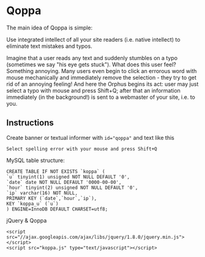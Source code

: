 # Qoppa

The main idea of Qoppa is simple:

Use integrated intellect of all your site readers (i.e. native intellect) to
eliminate text mistakes and typos.

Imagine that a user reads any text and suddenly stumbles on a typo
(sometimes we say "his eye gets stuck"). What does this user feel? Something
annoying. Many users even begin to click an errorous word with mouse mechanically
and immediately remove the selection - they try to get rid of an annoying feeling!
And here the Orphus begins its act: user may just select a typo with mouse and
press Shift+Q; after that an information immediately (in the background!)
is sent to a webmaster of your site, i.e. to you.

## Instructions

Create banner or textual informer with `id="qoppa"` and text like this

    Select spelling error with your mouse and press Shift+Q

MySQL table structure:

    CREATE TABLE IF NOT EXISTS `koppa` (
    `u` tinyint(1) unsigned NOT NULL DEFAULT '0',
    `date` date NOT NULL DEFAULT '0000-00-00',
    `hour` tinyint(2) unsigned NOT NULL DEFAULT '0',
    `ip` varchar(16) NOT NULL,
    PRIMARY KEY (`date`,`hour`,`ip`),
    KEY `koppa_u` (`u`)
    ) ENGINE=InnoDB DEFAULT CHARSET=utf8;

jQuery & Qoppa

    <script src="//ajax.googleapis.com/ajax/libs/jquery/1.8.0/jquery.min.js"></script>
    <script src="koppa.js" type="text/javascript"></script>
